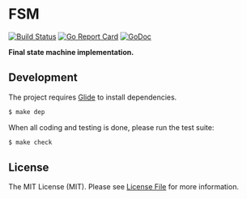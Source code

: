 # FSM

[![Build Status](https://img.shields.io/travis/goph/fsm.svg?style=flat-square)](https://travis-ci.org/goph/fsm)
[![Go Report Card](https://goreportcard.com/badge/github.com/goph/fsm?style=flat-square)](https://goreportcard.com/report/github.com/goph/fsm)
[![GoDoc](http://img.shields.io/badge/godoc-reference-5272B4.svg?style=flat-square)](https://godoc.org/github.com/goph/fsm)

**Final state machine implementation.**


## Development

The project requires [Glide](https://glide.sh/) to install dependencies.

``` bash
$ make dep
```

When all coding and testing is done, please run the test suite:

``` bash
$ make check
```


## License

The MIT License (MIT). Please see [License File](LICENSE) for more information.
